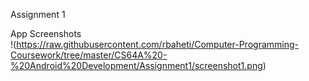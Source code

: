 Assignment 1

App Screenshots  
!(https://raw.githubusercontent.com/rbaheti/Computer-Programming-Coursework/tree/master/CS64A%20-%20Android%20Development/Assignment1/screenshot1.png)